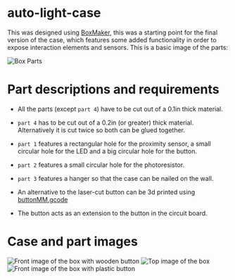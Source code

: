 # auto-light-case

This was designed using [BoxMaker](http://boxmaker.connectionlab.org/), this was a starting point for the final version of the case, which features some added functionality in order to expose interaction elements and sensors. This is a basic image of the parts:

![Box Parts](https://raw.githubusercontent.com/tonyjmnz/hcin720/master/ia3/img/parts.png)

# Part descriptions and requirements

* All the parts (except `part 4`) have to be cut out of a 0.1in thick material.
* `part 4` has to be cut out of a 0.2in (or greater) thick material. Alternatively it is cut twice so both can be glued together.
* `part 1` features a rectangular hole for the proximity sensor, a small circular hole for the LED and a big circular hole for the button.
* `part 2` features a small circular hole for the photoresistor.
* `part 3` features a hanger so that the case can be nailed on the wall.

* An alternative to the laser-cut button can be 3d printed using [buttonMM.gcode](https://raw.githubusercontent.com/tonyjmnz/hcin720/master/ia3/buttonMM.gcode)
* The button acts as an extension to the button in the circuit board.

# Case and part images
![Front image of the box with wooden button](https://raw.githubusercontent.com/tonyjmnz/hcin720/master/ia3/img/front-wooden.jpg)
![Top image of the box](https://raw.githubusercontent.com/tonyjmnz/hcin720/master/ia3/img/top.jpg)
![Front image of the box with plastic button](https://raw.githubusercontent.com/tonyjmnz/hcin720/master/ia3/img/front-plastic.jpg)
